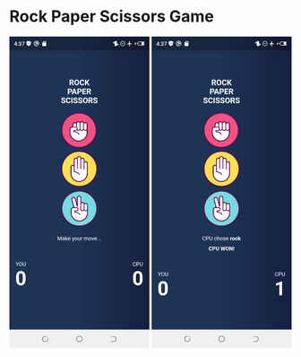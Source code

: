 # Rock Paper Scissors Game

<img src= "https://github.com/labody/rockpaperscissors/blob/main/images/start.png" width="250" /> <img src= "https://github.com/labody/rockpaperscissors/blob/main/images/cpu.png" width="250" />